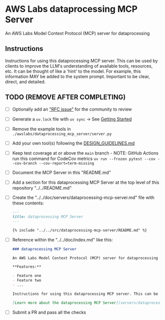 # AWS Labs dataprocessing MCP Server

An AWS Labs Model Context Protocol (MCP) server for dataprocessing

## Instructions

Instructions for using this dataprocessing MCP server. This can be used by clients to improve the LLM's understanding of available tools, resources, etc. It can be thought of like a 'hint' to the model. For example, this information MAY be added to the system prompt. Important to be clear, direct, and detailed.

## TODO (REMOVE AFTER COMPLETING)

* [ ] Optionally add an ["RFC issue"](https://github.com/awslabs/mcp/issues) for the community to review
* [ ] Generate a `uv.lock` file with `uv sync` -> See [Getting Started](https://docs.astral.sh/uv/getting-started/)
* [ ] Remove the example tools in `./awslabs/dataprocessing_mcp_server/server.py`
* [ ] Add your own tool(s) following the [DESIGN_GUIDELINES.md](https://github.com/awslabs/mcp/blob/main/DESIGN_GUIDELINES.md)
* [ ] Keep test coverage at or above the `main` branch - NOTE: GitHub Actions run this command for CodeCov metrics `uv run --frozen pytest --cov --cov-branch --cov-report=term-missing`
* [ ] Document the MCP Server in this "README.md"
* [ ] Add a section for this dataprocessing MCP Server at the top level of this repository "../../README.md"
* [ ] Create the "../../doc/servers/dataprocessing-mcp-server.md" file with these contents:

    ```markdown
    ---
    title: dataprocessing MCP Server
    ---

    {% include "../../src/dataprocessing-mcp-server/README.md" %}
    ```

* [ ] Reference within the "../../doc/index.md" like this:

    ```markdown
    ### dataprocessing MCP Server

    An AWS Labs Model Context Protocol (MCP) server for dataprocessing

    **Features:**

    - Feature one
    - Feature two
    - ...

    Instructions for using this dataprocessing MCP server. This can be used by clients to improve the LLM's understanding of available tools, resources, etc. It can be thought of like a 'hint' to the model. For example, this information MAY be added to the system prompt. Important to be clear, direct, and detailed.

    [Learn more about the dataprocessing MCP Server](servers/dataprocessing-mcp-server.md)
    ```

* [ ] Submit a PR and pass all the checks
